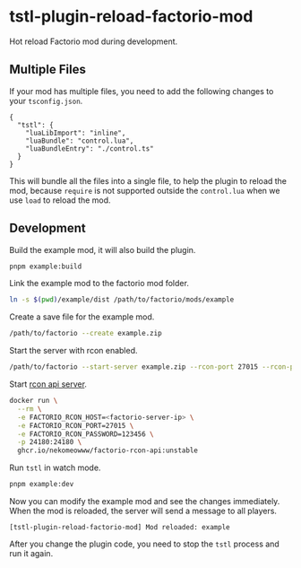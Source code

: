 # tstl-plugin-reload-factorio-mod

Hot reload Factorio mod during development.

## Multiple Files

If your mod has multiple files, you need to add the following changes to your `tsconfig.json`.

```json5
{
  "tstl": {
    "luaLibImport": "inline",
    "luaBundle": "control.lua",
    "luaBundleEntry": "./control.ts"
  }
}
```

This will bundle all the files into a single file, to help the plugin to reload the mod, because `require` is not supported outside the `control.lua` when we use `load` to reload the mod.

## Development

Build the example mod, it will also build the plugin.

```bash
pnpm example:build
```

Link the example mod to the factorio mod folder.

```bash
ln -s $(pwd)/example/dist /path/to/factorio/mods/example
```

Create a save file for the example mod.

```bash
/path/to/factorio --create example.zip
```

Start the server with rcon enabled.

```bash
/path/to/factorio --start-server example.zip --rcon-port 27015 --rcon-password "123456"
```

Start [rcon api server](https://github.com/nekomeowww/factorio-rcon-api).

```bash
docker run \
  --rm \
  -e FACTORIO_RCON_HOST=<factorio-server-ip> \
  -e FACTORIO_RCON_PORT=27015 \
  -e FACTORIO_RCON_PASSWORD=123456 \
  -p 24180:24180 \
  ghcr.io/nekomeowww/factorio-rcon-api:unstable
```

Run `tstl` in watch mode.

```bash
pnpm example:dev
```

Now you can modify the example mod and see the changes immediately. When the mod is reloaded, the server will send a message to all players.

```text
[tstl-plugin-reload-factorio-mod] Mod reloaded: example
```

After you change the plugin code, you need to stop the `tstl` process and run it again.
